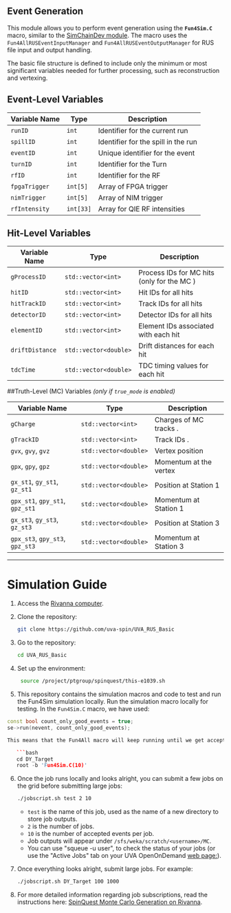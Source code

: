 ## Event Generation
This module allows you to perform event generation using the **`Fun4Sim.C`** macro, similar to the [SimChainDev module](https://github.com/E1039-Collaboration/e1039-analysis/tree/master/SimChainDev). The macro uses the `Fun4AllRUSEventInputManager` and `Fun4AllRUSEventOutputManager` for RUS file input and output handling.

The basic file structure is defined to include only the minimum or most significant variables needed for further processing, such as reconstruction and vertexing.

## Event-Level Variables
| Variable Name      | Type               | Description                          |
|--------------------|--------------------|--------------------------------------|
| `runID`            | `int`              | Identifier for the current run       |
| `spillID`          | `int`              | Identifier for the spill in the run  |
| `eventID`          | `int`              | Unique identifier for the event      |
| `turnID`           | `int`              | Identifier for the Turn              |
| `rfID`             | `int`              | Identifier for the RF                |
| `fpgaTrigger`      | `int[5]`           | Array of FPGA trigger	         |
| `nimTrigger`       | `int[5]`           | Array of NIM trigger	         |
| `rfIntensity`      | `int[33]`          | Array for QIE RF intensities         |


## Hit-Level Variables
| Variable Name          | Type                     | Description                                  |
|------------------------|--------------------------|----------------------------------------------|
| `gProcessID`           | `std::vector<int>`       | Process IDs for MC hits (only for the MC  )  |
| `hitID`                | `std::vector<int>`       | Hit IDs for all hits                         |
| `hitTrackID`           | `std::vector<int>`       | Track IDs for all hits                       |
| `detectorID`           | `std::vector<int>`       | Detector IDs for all hits                    |
| `elementID`            | `std::vector<int>`       | Element IDs associated with each hit         |
| `driftDistance`        | `std::vector<double>`    | Drift distances for each hit                 |
| `tdcTime`              | `std::vector<double>`    | TDC timing values for each hit               |



##Truth-Level (MC) Variables *(only if `true_mode` is enabled)*

| Variable Name                   | Type                  | Description                                   |
|---------------------------------|-----------------------|-----------------------------------------------|
| `gCharge`                       | `std::vector<int>`    | Charges of MC tracks  .                       |
| `gTrackID`                      | `std::vector<int>`    | Track IDs  .                                  |
| `gvx`, `gvy`, `gvz`             | `std::vector<double>` | Vertex position       		          |
| `gpx`, `gpy`, `gpz`             | `std::vector<double>` | Momentum at the vertex                        |
| `gx_st1`, `gy_st1`, `gz_st1`    | `std::vector<double>` | Position at Station 1                         |
| `gpx_st1`, `gpy_st1`, `gpz_st1` | `std::vector<double>` | Momentum at Station 1                         |
| `gx_st3`, `gy_st3`, `gz_st3`    | `std::vector<double>` | Position at Station 3                         |
| `gpx_st3`, `gpy_st3`, `gpz_st3` | `std::vector<double>` | Momentum at Station 3                         |

---
# Simulation Guide


1. Access the [Rivanna computer](https://ood.hpc.virginia.edu/pun/sys/dashboard).
2. Clone the repository:
   ```bash
   git clone https://github.com/uva-spin/UVA_RUS_Basic
   ```
3. Go to the repository:
   ```bash
   cd UVA_RUS_Basic
   ```
4. Set up the environment:
   ```bash
    source /project/ptgroup/spinquest/this-e1039.sh
   ```

5. This repository contains the simulation macros and code to test and run the Fun4Sim simulation locally. Run the simulation macro locally for testing. In the `Fun4Sim.C` macro, we have used: 

```cpp
const bool count_only_good_events = true; 
se->run(nevent, count_only_good_events);

This means that the Fun4All macro will keep running until we get accepted events, as required by the SQGeomAcc condition.You can use the package based on your interest. For example, let's use Drell-Yan events, where the beam interaction point is at the target location:

   ```bash
   cd DY_Target
   root -b 'Fun4Sim.C(10)'
   ```

6. Once the job runs locally and looks alright, you can submit a few jobs on the grid before submitting large jobs:
   ```bash
   ./jobscript.sh test 2 10
   ```
   - `test` is the name of this job, used as the name of a new directory to store job outputs.
   - `2` is the number of jobs.
   - `10` is the number of accepted events per job.
   - Job outputs will appear under `/sfs/weka/scratch/<username>/MC`.
   - You can use "squeue -u user", to check the status of your jobs (or use the "Active Jobs" tab on your UVA OpenOnDemand [web page:](https://ood.hpc.virginia.edu/pun/sys/dashboard/activejobs?jobcluster=all&jobfilter=user)).
   
7. Once everything looks alright, submit large jobs. For example:
   ```bash
   ./jobscript.sh DY_Target 100 1000
   ```
8. For more detailed information regarding job subscriptions, read the instructions here: [SpinQuest Monte Carlo Generation on Rivanna](https://confluence.admin.virginia.edu/display/twist/SpinQuest+Monte+Carlo+Generation+on+Rivanna).

